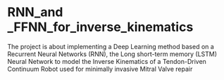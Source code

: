 # RNN_and _FFNN_for_inverse_kinematics
The project is about implementing a Deep Learning method based on a Recurrent Neural Networks (RNN), the Long short-term memory (LSTM) Neural Network to model the Inverse Kinematics of a Tendon-Driven Continuum Robot used for minimally invasive Mitral Valve repair
